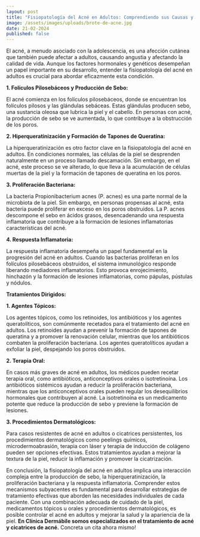 ```yaml
---
layout: post
title: "Fisiopatología del Acné en Adultos: Comprendiendo sus Causas y Tratamiento"
image: /assets/images/uploads/brote-de-acne.jpg
date: 21-02-2024
published: false
---
```

El acné, a menudo asociado con la adolescencia, es una afección cutánea que también puede afectar a adultos, causando angustia y afectando la calidad de vida. Aunque los factores hormonales y genéticos desempeñan un papel importante en su desarrollo, entender la fisiopatología del acné en adultos es crucial para abordar eficazmente esta condición.

**1. Folículos Pilosebáceos y Producción de Sebo:**

El acné comienza en los folículos pilosebáceos, donde se encuentran los folículos pilosos y las glándulas sebáceas. Estas glándulas producen sebo, una sustancia oleosa que lubrica la piel y el cabello. En personas con acné, la producción de sebo se ve aumentada, lo que contribuye a la obstrucción de los poros.

**2. Hiperqueratinización y Formación de Tapones de Queratina:**

La hiperqueratinización es otro factor clave en la fisiopatología del acné en adultos. En condiciones normales, las células de la piel se desprenden naturalmente en un proceso llamado descamación. Sin embargo, en el acné, este proceso se ve alterado, lo que lleva a la acumulación de células muertas de la piel y la formación de tapones de queratina en los poros.

**3. Proliferación Bacteriana:**

La bacteria Propionibacterium acnes (P. acnes) es una parte normal de la microbiota de la piel. Sin embargo, en personas propensas al acné, esta bacteria puede proliferar en exceso en los poros obstruidos. La P. acnes descompone el sebo en ácidos grasos, desencadenando una respuesta inflamatoria que contribuye a la formación de lesiones inflamatorias características del acné.

**4. Respuesta Inflamatoria:**

La respuesta inflamatoria desempeña un papel fundamental en la progresión del acné en adultos. Cuando las bacterias proliferan en los folículos pilosebáceos obstruidos, el sistema inmunológico responde liberando mediadores inflamatorios. Esto provoca enrojecimiento, hinchazón y la formación de lesiones inflamatorias, como pápulas, pústulas y nódulos.

**Tratamientos Dirigidos:**

**1. Agentes Tópicos:**

Los agentes tópicos, como los retinoides, los antibióticos y los agentes queratolíticos, son comúnmente recetados para el tratamiento del acné en adultos. Los retinoides ayudan a prevenir la formación de tapones de queratina y a promover la renovación celular, mientras que los antibióticos combaten la proliferación bacteriana. Los agentes queratolíticos ayudan a exfoliar la piel, despejando los poros obstruidos.

**2. Terapia Oral:**

En casos más graves de acné en adultos, los médicos pueden recetar terapia oral, como antibióticos, anticonceptivos orales o isotretinoína. Los antibióticos sistémicos ayudan a reducir la proliferación bacteriana, mientras que los anticonceptivos orales pueden regular los desequilibrios hormonales que contribuyen al acné. La isotretinoína es un medicamento potente que reduce la producción de sebo y previene la formación de lesiones.

**3. Procedimientos Dermatológicos:**

Para casos resistentes de acné en adultos o cicatrices persistentes, los procedimientos dermatológicos como peelings químicos, microdermoabrasión, terapia con láser y terapia de inducción de colágeno pueden ser opciones efectivas. Estos tratamientos ayudan a mejorar la textura de la piel, reducir la inflamación y promover la cicatrización.

En conclusión, la fisiopatología del acné en adultos implica una interacción compleja entre la producción de sebo, la hiperqueratinización, la proliferación bacteriana y la respuesta inflamatoria. Comprender estos mecanismos subyacentes es fundamental para desarrollar estrategias de tratamiento efectivas que aborden las necesidades individuales de cada paciente. Con una combinación adecuada de cuidado de la piel, medicamentos tópicos u orales y procedimientos dermatológicos, es posible controlar el acné en adultos y mejorar la salud y la apariencia de la piel. **En Clínica Dermábile somos especializados en el tratamiento de acné y cicatrices de acné.** Concreta un cita ahora mismo!